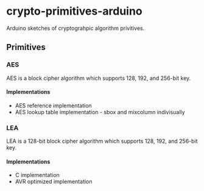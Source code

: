 # crypto-primitives-arduino
Arduino sketches of cryptograhpic algorithm privitives.

## Primitives

### AES
AES is a block cipher algorithm which supports 128, 192, and 256-bit key.

#### Implementations
* AES reference implementation
* AES lookup table implementation - sbox and mixcolumn indivisually

### LEA
LEA is a 128-bit block cipher algorithm which supports 128, 192, and 256-bit key.

#### Implementations
* C implementation
* AVR optimized implementation
